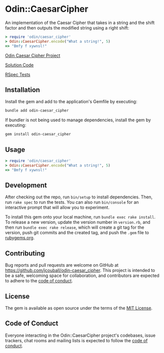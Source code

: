 # Odin::CaesarCipher

An implementation of the Caesar Cipher that takes in a string and the shift factor
and then outputs the modified string using a right shift:

```ruby
> require 'odin/caesar_cipher'
> Odin::CaesarCipher.encode("What a string!", 5)
=> "Bmfy f xywnsl!"
```

[Odin Caesar Cipher Project](https://www.theodinproject.com/lessons/ruby-caesar-cipher)

[Solution Code](lib/odin/caesar_cipher.rb)

[RSpec Tests](spec/odin/caesar_cipher_spec.rb)

## Installation

Install the gem and add to the application's Gemfile by executing:

```bash
bundle add odin-caesar_cipher
```

If bundler is not being used to manage dependencies, install the gem by executing:

```bash
gem install odin-caesar_cipher
```

## Usage

```ruby
> require 'odin/caesar_cipher'
> Odin::CaesarCipher.encode("What a string!", 5)
=> "Bmfy f xywnsl!"
```

## Development

After checking out the repo, run `bin/setup` to install dependencies. Then, run `rake
spec` to run the tests. You can also run `bin/console` for an interactive prompt that
will allow you to experiment.

To install this gem onto your local machine, run `bundle exec rake install`. To
release a new version, update the version number in `version.rb`, and then run
`bundle exec rake release`, which will create a git tag for the version, push git
commits and the created tag, and push the `.gem` file to
[rubygems.org](https://rubygems.org).

## Contributing

Bug reports and pull requests are welcome on GitHub at
https://github.com/jcouball/odin-caesar_cipher. This project is intended to be a
safe, welcoming space for collaboration, and contributors are expected to adhere to
the [code of
conduct](https://github.com/jcouball/odin-caesar_cipher/blob/main/CODE_OF_CONDUCT.md).

## License

The gem is available as open source under the terms of the [MIT
License](https://opensource.org/licenses/MIT).

## Code of Conduct

Everyone interacting in the Odin::CaesarCipher project's codebases, issue trackers,
chat rooms and mailing lists is expected to follow the [code of
conduct](https://github.com/jcouball/odin-caesar_cipher/blob/main/CODE_OF_CONDUCT.md).
